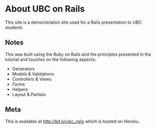 # About UBC on Rails

This site is a demonstration site used for a Rails presentation to UBC students

## Notes

This was built using the Ruby on Rails and the principles presented in the tutorial and touches on the following aspects:

* Generators
* Models & Validations
* Controllers & Views
* Forms
* Helpers
* Layout & Partials

## Meta

This is available at http://bit.ly/ubc_rails which is hosted on Heroku.
